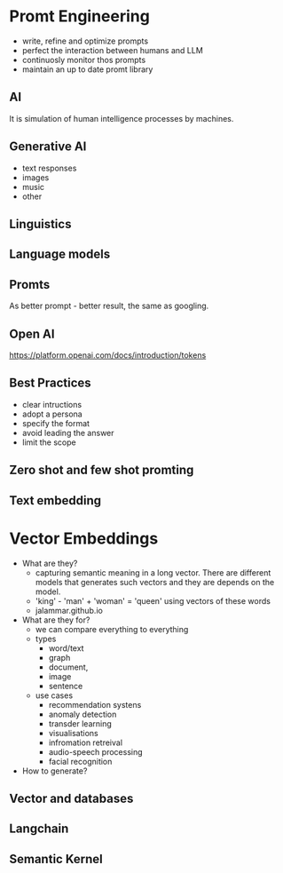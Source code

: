 # Promt Engineering

- write, refine and optimize prompts
- perfect the interaction between humans and LLM
- continuosly monitor thos prompts
- maintain an up to date promt library

## AI

It is simulation of human intelligence processes by machines.

## Generative AI

- text responses
- images
- music
- other

## Linguistics

## Language models

## Promts

As better prompt - better result, the same as googling.

## Open AI

https://platform.openai.com/docs/introduction/tokens

## Best Practices

- clear intructions
- adopt a persona
- specify the format
- avoid leading the answer
- limit the scope

## Zero shot and few shot promting

## Text embedding

# Vector Embeddings

- What are they?
    - capturing semantic meaning in a long vector. There are different models that generates such vectors and they are depends on the model.
    - 'king' - 'man' + 'woman' = 'queen' using vectors of these words
    - jalammar.github.io
- What are they for?
    - we can compare everything to everything
    - types
        - word/text
        - graph
        - document,
        - image
        - sentence
     - use cases
        - recommendation systens
        - anomaly detection
        - transder learning
        - visualisations
        - infromation retreival
        - audio-speech processing
        - facial recognition
- How to generate?

## Vector and databases

## Langchain

## Semantic Kernel
